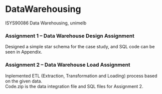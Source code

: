 # DataWarehousing
ISYS90086 Data Warehousing, unimelb
### Assignment 1 – Data Warehouse Design Assignment
Designed a simple star schema for the case study, and SQL code can be seen in Appendix.
### Assignment 2 – Data Warehouse Load Assignment
Inplemented ETL (Extraction, Transformation and Loading) process based on the given data.    
Code.zip is the data integration file and SQL files for Assignment 2.
